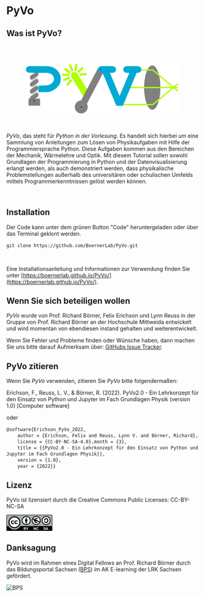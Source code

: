 # PyVo

## Was ist PyVo?

<img align="left" width="400px" src="docs/PyVo_Logo.png" style="padding:50px 50px 50px 50px">

*PyVo*, das steht für *Python in der Vorlesung*. 
Es handelt sich hierbei um eine Sammlung von Anleitungen zum Lösen von Physikaufgaben mit Hilfe der Programmiersprache 
Python. Diese Aufgaben kommen aus den Bereichen der Mechanik, Wärmelehre und Optik. Mit diesem Tutorial sollen sowohl 
Grundlagen der Programmierung in Python und der Datenvisualisierung erlangt werden, als auch demonstriert werden, dass 
physikalische Problemstellungen außerhalb des universitären oder schulischen Umfelds mittels Programmierkenntnissen 
gelöst werden können.

<br>

## Installation

Der Code kann unter dem grünen Button "Code" heruntergeladen oder über das Terminal geklont werden.
```
git clone https://github.com/BoernerLab/PyVo.git
```
<br>

Eine Installationsanleitung und Informationen zur Verwendung finden Sie unter [https://boernerlab.github.io/PyVo/](https://boernerlab.github.io/PyVo/).

## Wenn Sie sich beteiligen wollen

*PyVo* wurde von Prof. Richard Börner, Felix Erichson und Lynn Reuss in der Gruppe von Prof. Richard Börner an der Hochschule Mittweida entwickelt und wird momentan von ebendiesen instand gehalten und weiterentwickelt. 

Wenn Sie Fehler und Probleme finden oder Wünsche haben, dann machen Sie uns bitte darauf Aufmerksam über: [GitHubs Issue Tracker](https://github.com/BoernerLab/PyVo/issues/new/choose).

## PyVo zitieren

Wenn Sie *PyVo* verwenden, zitieren Sie *PyVo* bitte folgendermaßen:

Erichson, F., Reuss, L. V., & Börner, R. (2022). PyVo2.0 - Ein Lehrkonzept für den Einsatz von Python und Jupyter im Fach Grundlagen Physik (version 1.0) [Computer software]

oder

```
@software{Erichson_PyVo_2022,
    author = {Erichson, Felix and Reuss, Lynn V. and Börner, Richard},
    license = {CC-BY-NC-SA-4.0},month = {3},
    title = {{PyVo2.0 - Ein Lehrkonzept für den Einsatz von Python und Jupyter im Fach Grundlagen Physik}},
    version = {1.0},
    year = {2022}}
```

## Lizenz

PyVo ist lizensiert durch die Creative Commons Public Licenses: CC-BY-NC-SA

![Lizenz](docs/Abbildungen/Cc-by-nc-sa_euro_icon.png)

## Danksagung

PyVo wird im Rahmen eines Digital Fellows an Prof. Richard Börner durch das Bildungsportal Sachsen ([BPS](https://bildungsportal.sachsen.de/portal/digital-fellows-stellen-sich-vor-mit-python-physikalische-grundlagen-verstehen-lernen/)) im AK E-learning der LRK Sachsen gefördert.

![BPS](Abbildungen/cropped-BPS_Web_Logo-02-2.png)

